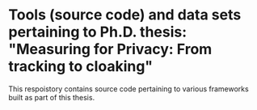 # Tools (source code) and data sets pertaining to Ph.D. thesis: "Measuring for Privacy: From tracking to cloaking"

This respoistory contains source code pertaining to various frameworks built as part of this thesis.
